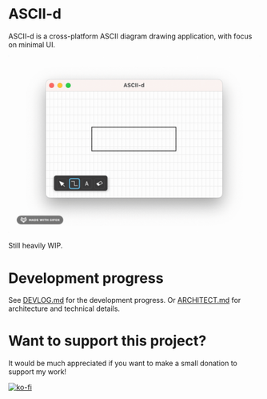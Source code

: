 # ASCII-d

ASCII-d is a cross-platform ASCII diagram drawing application, with focus on minimal UI.

![](_meta/toolbar-final.gif)

Still heavily WIP.

# Development progress

See [DEVLOG.md](DEVLOG.md) for the development progress. Or [ARCHITECT.md](ARCHITECT.md) for architecture and technical details.

# Want to support this project?

It would be much appreciated if you want to make a small donation to support my work!

[![ko-fi](https://ko-fi.com/img/githubbutton_sm.svg)](https://ko-fi.com/B0B6NHSJ)
